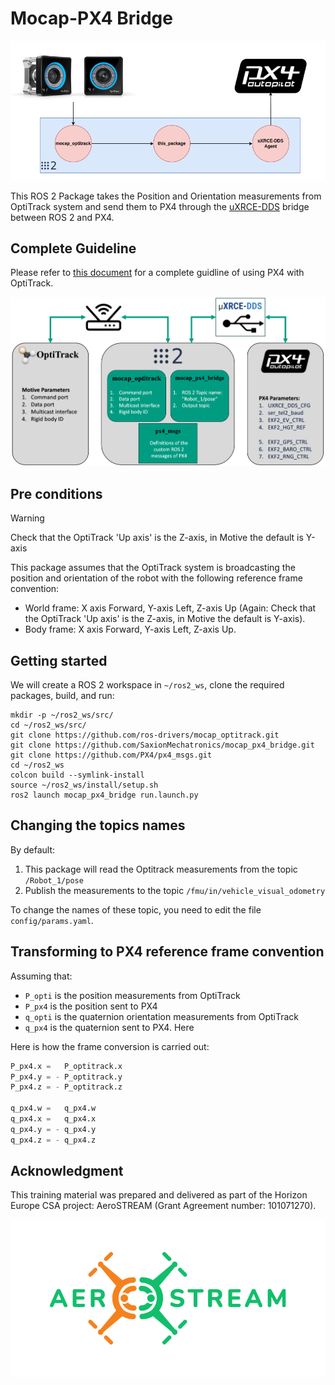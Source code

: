 # Mocap-PX4 Bridge

<p align="center">
  <img src="./docs/px4-mocap-ros2.png" alt="block diagram"/>
</p>

This ROS 2 Package takes the Position and Orientation measurements from OptiTrack system and send them to PX4 through the [uXRCE-DDS](https://docs.px4.io/main/en/middleware/uxrce_dds.html) bridge between ROS 2 and PX4.

## Complete Guideline

Please refer to [this document](./docs/PX4+Mocap+ROS2-Guide/Indoor%20Localization%20using%20OptiTrack%20and%20PX4_%20AeroSTREAM%20Workshop%20Guide.md) for a complete guidline of using PX4 with OptiTrack.

<p align="center">
  <img src="./docs/PX4+Mocap+ROS2-Guide/attachments/block-diagram.png" alt="Full block diagram"/>
</p>

## Pre conditions

> [!WARNING]  
> Check that the OptiTrack 'Up axis' is the Z-axis, in Motive the default is Y-axis

This package assumes that the OptiTrack system is broadcasting the position and orientation of the robot with the following reference frame convention:

* World frame: X axis Forward, Y-axis Left, Z-axis Up (Again: Check that the OptiTrack 'Up axis' is the Z-axis, in Motive the default is Y-axis).
* Body frame: X axis Forward, Y-axis Left, Z-axis Up.

## Getting started

We will create a ROS 2 workspace in `~/ros2_ws`, clone the required packages, build, and run:

```shell
mkdir -p ~/ros2_ws/src/
cd ~/ros2_ws/src/
git clone https://github.com/ros-drivers/mocap_optitrack.git
git clone https://github.com/SaxionMechatronics/mocap_px4_bridge.git
git clone https://github.com/PX4/px4_msgs.git
cd ~/ros2_ws
colcon build --symlink-install
source ~/ros2_ws/install/setup.sh
ros2 launch mocap_px4_bridge run.launch.py 
```

## Changing the topics names

By default:

1. This package will read the Optitrack measurements from the topic `/Robot_1/pose` 
2. Publish the measurements to the topic `/fmu/in/vehicle_visual_odometry`

To change the names of these topic, you need to edit the file `config/params.yaml`.

## Transforming to PX4 reference frame convention

Assuming that:

* `P_opti` is the position measurements from OptiTrack 
* `P_px4` is the position sent to PX4
* `q_opti` is the quaternion orientation measurements from OptiTrack
* `q_px4` is the quaternion sent to PX4. Here  

Here is how the frame conversion is carried out:
```python
P_px4.x =   P_optitrack.x​
P_px4.y = - P_optitrack.y​
P_px4.z = - P_optitrack.z​

q_px4.w =   q_px4.w​
q_px4.x =   q_px4.x ​
q_px4.y = - q_px4.y​
q_px4.z = - q_px4.z​
```

## Acknowledgment

This training material was prepared and delivered as part of the Horizon Europe CSA project: AeroSTREAM (Grant Agreement number: 101071270).

<p align="center">
  <img src="./docs/PX4+Mocap+ROS2-Guide/attachments/aerostream-logo.png" alt="aerostream-logo"/>
</p>